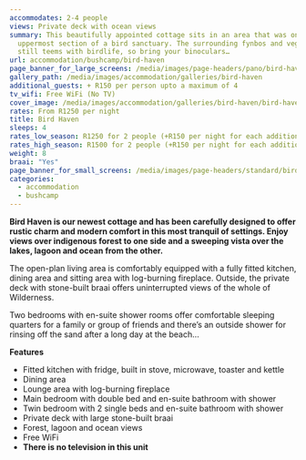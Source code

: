 ```yaml
---
accommodates: 2-4 people
views: Private deck with ocean views
summary: This beautifully appointed cottage sits in an area that was once the
  uppermost section of a bird sanctuary. The surrounding fynbos and vegetation
  still teems with birdlife, so bring your binoculars…
url: accommodation/bushcamp/bird-haven
page_banner_for_large_screens: /media/images/page-headers/pano/bird-haven.jpg
gallery_path: /media/images/accommodation/galleries/bird-haven
additional_guests: + R150 per person upto a maximum of 4
tv_wifi: Free WiFi (No TV)
cover_image: /media/images/accommodation/galleries/bird-haven/bird-haven-12.jpg
rates: From R1250 per night
title: Bird Haven
sleeps: 4
rates_low_season: R1250 for 2 people (+R150 per night for each additional person – max 4)
rates_high_season: R1500 for 2 people (+R150 per night for each additional person – max 4)
weight: 8
braai: "Yes"
page_banner_for_small_screens: /media/images/page-headers/standard/bird-haven.jpg
categories:
  - accommodation
  - bushcamp
---
```


__Bird Haven is our newest cottage and has been carefully designed to offer rustic charm and modern comfort in this most tranquil of settings\. Enjoy views over indigenous forest to one side and a sweeping vista over the lakes, lagoon and ocean from the other\.__

The open\-plan living area is comfortably equipped with a fully fitted kitchen, dining area and sitting area with log\-burning fireplace\. Outside, the private deck with stone\-built braai offers uninterrupted views of the whole of Wilderness\.

Two bedrooms with en\-suite shower rooms offer comfortable sleeping quarters for a family or group of friends and there’s an outside shower for rinsing off the sand after a long day at the beach…

__Features__

- Fitted kitchen with fridge, built in stove, microwave, toaster and kettle
- Dining area
- Lounge area with log\-burning fireplace
- Main bedroom with double bed and en\-suite bathroom with shower
- Twin bedroom with 2 single beds and en\-suite bathroom with shower
- Private deck with large stone\-built braai
- Forest, lagoon and ocean views
- Free WiFi
- __There is no television in this unit__